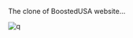 The clone of BoostedUSA website...

![q](https://user-images.githubusercontent.com/74307688/152768205-92a4752f-1515-4c64-8804-b1839a05c461.png)

